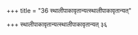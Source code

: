 +++
title = "36 स्थालीपाकावृतान्यत्स्थालीपाकावृतान्यत्"

+++
स्थालीपाकावृतान्यत्स्थालीपाकावृतान्यत् ३६